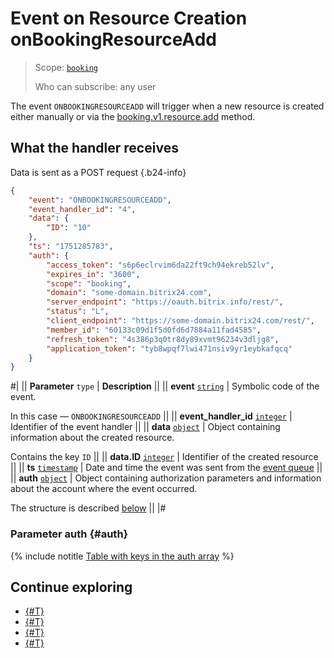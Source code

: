 # Event on Resource Creation onBookingResourceAdd

> Scope: [`booking`](../../../scopes/permissions.md)
>
> Who can subscribe: any user

The event `ONBOOKINGRESOURCEADD` will trigger when a new resource is created either manually or via the [booking.v1.resource.add](../booking-v1-resource-add.md) method.

## What the handler receives

Data is sent as a POST request {.b24-info}

```json
{
    "event": "ONBOOKINGRESOURCEADD",
    "event_handler_id": "4",
    "data": {
        "ID": "10"
    },
    "ts": "1751285783",
    "auth": {
        "access_token": "s6p6eclrvim6da22ft9ch94ekreb52lv",
        "expires_in": "3600",
        "scope": "booking",
        "domain": "some-domain.bitrix24.com",
        "server_endpoint": "https://oauth.bitrix.info/rest/",
        "status": "L",
        "client_endpoint": "https://some-domain.bitrix24.com/rest/",
        "member_id": "60133c09d1f5d0fd6d7884a11fad4585",
        "refresh_token": "4s386p3q0tr8dy89xvmt96234v3dljg8",
        "application_token": "tyb8wpqf7lwi471nsiv9yr1eybkafqcq"
    }
}
```

#|
|| **Parameter**
`type` | **Description** ||
|| **event**
[`string`](../../../data-types.md) | Symbolic code of the event.

In this case — `ONBOOKINGRESOURCEADD` ||
|| **event_handler_id**
[`integer`](../../../data-types.md) | Identifier of the event handler ||
|| **data**
[`object`](../../../data-types.md) | Object containing information about the created resource.

Contains the key `ID` ||
|| **data.ID**
[`integer`](../../../data-types.md) | Identifier of the created resource ||
|| **ts**
[`timestamp`](../../../data-types.md) | Date and time the event was sent from the [event queue](../../../events/index.md) ||
|| **auth**
[`object`](../../../data-types.md) | Object containing authorization parameters and information about the account where the event occurred.

The structure is described [below](#auth) ||
|#

### Parameter auth {#auth}

{% include notitle [Table with keys in the auth array](../../../../_includes/auth-params-in-events.md) %}

## Continue exploring

- [{#T}](../../../events/index.md)
- [{#T}](../../../events/event-bind.md)
- [{#T}](./on-booking-resource-delete.md)
- [{#T}](./on-booking-resource-update.md)